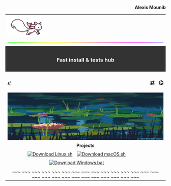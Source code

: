 <p align="right"><b>Alexis Mounib</b></p>
<table align="center" width="100%"">
	<!--------------------------->
	<!-- Icon                  -->
	<!--------------------------->
	<tr>
		<td colspan=" 3" align="left" style="padding:5px;">
			<img src="https://raw.githubusercontent.com/zoyern/zoyern/main/assets/images/icon.gif" height="64">
		</td>
	</tr>
	<!-- Séparateur -->
	<tr>
		<td colspan="3">
			<img src="https://raw.githubusercontent.com/zoyern/zoyern/main/assets/images/sep.gif" width="100%" height="10px">
		</td>
	</tr>
	<!--------------------------->
	<!-- Welcome message       -->
	<!--------------------------->
	<tr>
		<td colspan="3" align="center" bgcolor="#333" style="color: #fff; font-weight: bold; padding: 10px;">
			<h3> Fast install & tests hub</h3>
		</td>
	</tr>
	<!--------------------------->
	<!-- Navbar                -->
	<!--------------------------->
	<tr>
		<td align="left" width="33%">
			<h3>
				<a href="https://github.com/zoyern">
					⤶
				</a>
			</h3>
    	</td>
    	<td align="center" width="33%">
			<h3>
				<a href="https://github.com/zoyern#-1">
					⇄
				</a>
			</h3>
		</td>
		<td align="right" width="33%">
			<h3>
				<a href="https://github.com/zoyern/nexus#-1">
					⌬
				</a>
			</h3>
			</td>
	</tr>
	<!--------------------------->
	<!-- Banner                -->
	<!--------------------------->
	<tr>
		<td colspan="3">
			<img id="nav" src="https://raw.githubusercontent.com/zoyern/zoyern/main/assets/images/banner.gif" width="100%" height="150px">
		</td>
	</tr>
	</tr>
	<!--------------------------->
	<!-- Projets               -->
	<!--------------------------->
	<tr>
		<td align="center" colspan="3" width="100%">
			<b>Projects</b>
		</td>
	</tr>
<tr>
<td align="center" width="100%">
  <!-- Linux -->
  <a href="https://download-directory.github.io/?url=https%3A%2F%2Fgithub.com%2Fzoyern%2Fnexus%2Ftree%2Fmain%2Fnexus" target="_blank" style="margin:5px; display:inline-block;">
    <img src="https://img.shields.io/badge/Linux-Download-555?logo=linux&logoColor=white&style=for-the-badge" alt="Download Linux.sh" height="50">
  </a>

  <!-- macOS -->
  <a href="https://download-directory.github.io/?url=https%3A%2F%2Fgithub.com%2Fzoyern%2Fnexus%2Ftree%2Fmain%2Fnexus" target="_blank" style="margin:5px; display:inline-block;">
    <img src="https://img.shields.io/badge/macOS-Download-555?logo=apple&logoColor=white&style=for-the-badge" alt="Download macOS.sh" height="50">
  </a>

  <!-- Windows -->
  <a href="https://download-directory.github.io/?url=https%3A%2F%2Fgithub.com%2Fzoyern%2Fnexus%2Ftree%2Fmain%2Fnexus" target="_blank" style="margin:5px; display:inline-block;">
    <img src="https://upload.wikimedia.org/wikipedia/commons/4/48/Windows_logo_-_2021.svg" alt="Download Windows.bat" height="50">
  </a>
</td>
</tr>
		<!-------------------------------->
		<!-- Autowidth size ty github ! -->
		<!-------------------------------->
		<tr>
			<td align="center" colspan="3" width="100%">
				<span>~</span><span>~</span><span>~</span>
				<span>~</span><span>~</span><span>~</span>
				<span>~</span><span>~</span><span>~</span>
				<span>~</span><span>~</span><span>~</span>
				<span>~</span><span>~</span><span>~</span>
				<span>~</span><span>~</span><span>~</span>
				<span>~</span><span>~</span><span>~</span>
				<span>~</span><span>~</span><span>~</span>
				<span>~</span><span>~</span><span>~</span>
				<span>~</span><span>~</span><span>~</span>
				<span>~</span><span>~</span><span>~</span>
				<span>~</span><span>~</span><span>~</span>
				<span>~</span><span>~</span><span>~</span>
				<span>~</span><span>~</span><span>~</span>
				<span>~</span><span>~</span><span>~</span>
				<span>~</span><span>~</span><span>~</span>
				<span>~</span><span>~</span><span>~</span>
				<span>~</span><span>~</span><span>~</span>
				<span>~</span><span>~</span><span>~</span>
				<span>~</span><span>~</span><span>~</span>
				<span>~</span><span>~</span><span>~</span>
				<span>~</span><span>~</span><span>~</span>
				<span>~</span><span>~</span><span>~</span>
				<span>~</span><span>~</span><span>~</span>
				<span>~</span><span>~</span><span>~</span>
				<span>~</span><span>~</span><span>~</span>
		</td>
	</tr>
</table>


























